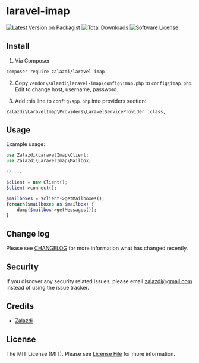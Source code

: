 # laravel-imap

[![Latest Version on Packagist][ico-version]][link-packagist]
[![Total Downloads][ico-downloads]][link-downloads]
[![Software License][ico-license]](LICENSE.md)

## Install

1. Via Composer

``` bash
composer require zalazdi/laravel-imap
```

2. Copy `vendor\zalazdi\laravel-imap\config\imap.php` to `config\imap.php`. Edit to change host, username, password.


3. Add this line to `config\app.php` into providers section:
```
Zalazdi\LaravelImap\Providers\LaravelServiceProvider::class, 
```

## Usage

Example usage: 

```php
use Zalazdi\LaravelImap\Client;
use Zalazdi\LaravelImap\Mailbox;

// ...

$client = new Client();
$client->connect();

$mailboxes = $client->getMailboxes();
foreach($mailboxes as $mailbox) {
    dump($mailbox->getMessages());
}
```

## Change log

Please see [CHANGELOG](CHANGELOG.md) for more information what has changed recently.

## Security

If you discover any security related issues, please email zalazdi@gmail.com instead of using the issue tracker.

## Credits

- [Zalazdi](http://github.com/zalazdi)

## License

The MIT License (MIT). Please see [License File](LICENSE.md) for more information.

[ico-version]: https://img.shields.io/packagist/v/zalazdi/laravel-imap.svg?style=flat-square
[ico-license]: https://img.shields.io/badge/license-MIT-brightgreen.svg?style=flat-square
[ico-travis]: https://img.shields.io/travis/zalazdi/laravel-imap/master.svg?style=flat-square
[ico-scrutinizer]: https://img.shields.io/scrutinizer/coverage/g/zalazdi/laravel-imap.svg?style=flat-square
[ico-code-quality]: https://img.shields.io/scrutinizer/g/zalazdi/laravel-imap.svg?style=flat-square
[ico-downloads]: https://img.shields.io/packagist/dt/zalazdi/laravel-imap.svg?style=flat-square

[link-packagist]: https://packagist.org/packages/zalazdi/laravel-imap
[link-travis]: https://travis-ci.org/zalazdi/laravel-imap
[link-scrutinizer]: https://scrutinizer-ci.com/g/zalazdi/laravel-imap/code-structure
[link-code-quality]: https://scrutinizer-ci.com/g/zalazdi/laravel-imap
[link-downloads]: https://packagist.org/packages/zalazdi/laravel-imap
[link-author]: https://github.com/zalazdi
